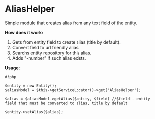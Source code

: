 AliasHelper
===========

 Simple module that creates alias from any text field of the entity.

**How does it work:**

1. Gets from entity field to create alias (title by default).
2. Convert field to url friendly alias.
3. Searchs entity repository for this alias.
4. Adds "-number" if such alias exists.


**Usage**:


```
#!php

$entity = new Entity();
$aliasModel = $this->getServiceLocator()->get('AliasHelper');

$alias = $aliasModel->getAlias($entity, $field) //$field - entity field that must be converted to alias, title by default

$entity->setAlias($alias);
```


